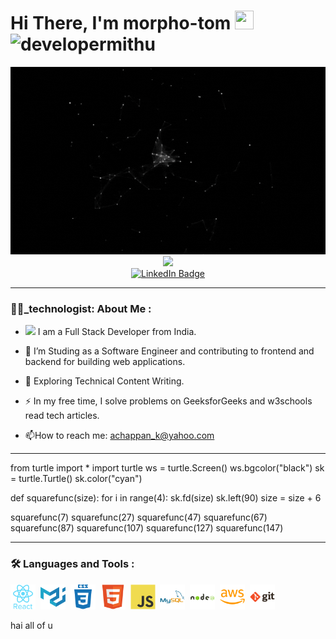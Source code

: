 # Hi There, I'm morpho-tom <img src="https://raw.githubusercontent.com/MartinHeinz/MartinHeinz/master/wave.gif" width="30px" height="30px" /> &nbsp; <a align="right"> <img src="https://komarev.com/ghpvc/?username=developermithu&label=Profile+Views&color=blue&style=plastic" alt="developermithu"/></a>

<img src="images/morpho.gif" alt="👋 Hi there! I'm (morp(111|ho)| morpho-tom)" width="1024" height="300" title="👋 Hi there! I'm (morp(111|ho)|morpho-tom)"/>


<div id="header" align="center">
  <img src="https://media.giphy.com/media/M9gbBd9nbDrOTu1Mqx/giphy.gif" width="100"/>
</div>
<div id="badges" align="center">
  <a href="https://www.linkedin.com/in/achappan-kannan-532254236/">
    <img src="https://img.shields.io/badge/LinkedIn-blue?style=for-the-badge&logo=linkedin&logoColor=white" alt="LinkedIn Badge"/>
  </a>
</div>

---------------------------------------------------------------------------------------------------------------------------------------------------

### 👨‍💻_technologist: About Me :
- <img src="https://media.giphy.com/media/WUlplcMpOCEmTGBtBW/giphy.gif" width="30"> I am a Full Stack Developer  from India.

- :telescope: I’m Studing as a Software Engineer and contributing to frontend and backend for building web applications.

- :seedling: Exploring Technical Content Writing.

- :zap: In my free time, I solve problems on GeeksforGeeks and w3schools read tech articles.

- :mailbox:How to reach me: achappan_k@yahoo.com

----------------------------------------------------------------------------------------------------------------------------------------------------
<!--![morpho's GitHub stats](https://github-readme-stats.vercel.app/api?username=developermithu&show_icons=true&theme=dracula&count_private=true&card_width=250) &nbsp; [![Top Langs](https://github-readme-stats.vercel.app/api/top-langs/?username=developermithu&layout=compact&theme=dracula&langs_count=6&card_width=250)](https://github.com/developermithu/github-readme-stats)
</details>-->
from turtle import *
import turtle 
ws = turtle.Screen()
ws.bgcolor("black")
sk = turtle.Turtle()
sk.color("cyan")

def squarefunc(size):
	for i in range(4):
		sk.fd(size)
		sk.left(90)
		size = size + 6

squarefunc(7)
squarefunc(27)
squarefunc(47)
squarefunc(67)
squarefunc(87)
squarefunc(107)
squarefunc(127)
squarefunc(147)

----
### :hammer_and_wrench: Languages and Tools :

<div>
  <img src="https://github.com/devicons/devicon/blob/master/icons/react/react-original-wordmark.svg" title="React" alt="React" width="40" height="40"/>&nbsp;
  <img src="https://github.com/devicons/devicon/blob/master/icons/materialui/materialui-original.svg" title="Material UI" alt="Material UI" width="40" height="40"/>&nbsp;
  <img src="https://github.com/devicons/devicon/blob/master/icons/css3/css3-plain-wordmark.svg"  title="CSS3" alt="CSS" width="40" height="40"/>&nbsp;
  <img src="https://github.com/devicons/devicon/blob/master/icons/html5/html5-original.svg" title="HTML5" alt="HTML" width="40" height="40"/>&nbsp;
  <img src="https://github.com/devicons/devicon/blob/master/icons/javascript/javascript-original.svg" title="JavaScript" alt="JavaScript" width="40" height="40"/>&nbsp;
  <img src="https://github.com/devicons/devicon/blob/master/icons/mysql/mysql-original-wordmark.svg" title="MySQL"  alt="MySQL" width="40" height="40"/>&nbsp;
  <img src="https://github.com/devicons/devicon/blob/master/icons/nodejs/nodejs-original-wordmark.svg" title="NodeJS" alt="NodeJS" width="40" height="40"/>&nbsp;
  <img src="https://github.com/devicons/devicon/blob/master/icons/amazonwebservices/amazonwebservices-plain-wordmark.svg" title="AWS" alt="AWS" width="40" height="40"/>&nbsp;
  <img src="https://github.com/devicons/devicon/blob/master/icons/git/git-original-wordmark.svg" title="Git" **alt="Git" width="40" height="40"/>
</div>

<div>
<p>hai all of u</p>
</div>
